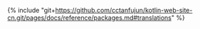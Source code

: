{% include "git+https://github.com/cctanfujun/kotlin-web-site-cn.git/pages/docs/reference/packages.md#translations" %}
